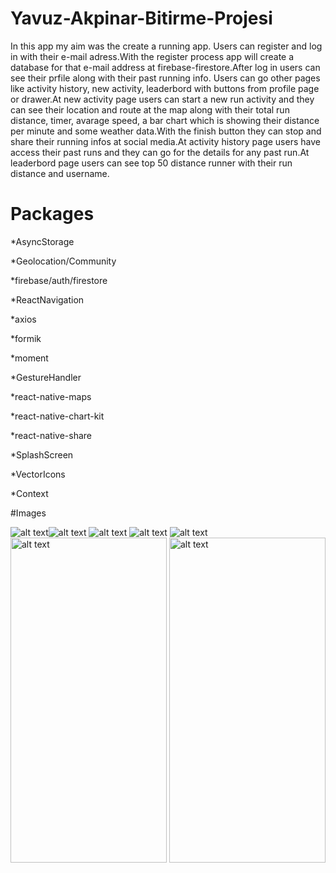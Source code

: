 # Yavuz-Akpinar-Bitirme-Projesi

<p>In this app my aim was the create a running app. Users can register and log in  with their e-mail adress.With the register process app will create a database for that e-mail address
at firebase-firestore.After log in users can see their prfile along with their past running info. Users can go other pages like activity history, new activity, leaderbord
with buttons from profile page or drawer.At new activity page users can start a new run activity and they can see their location and route at the map along with
their total run distance, timer, avarage speed, a bar chart which is showing their distance per minute and some weather data.With the finish button they can
stop and share their running infos at social media.At activity history page users have access their past runs and they can go for the details for any past run.At leaderbord
page users can see top 50 distance runner with their run distance and username.

# Packages

<p>*AsyncStorage     
<p>*Geolocation/Community
<p>*firebase/auth/firestore
<p>*ReactNavigation
<p>*axios
<p>*formik
<p>*moment
<p>*GestureHandler
<p>*react-native-maps
<p>*react-native-chart-kit
<p>*react-native-share
<p>*SplashScreen
<p>*VectorIcons
<p>*Context<p>

#Images



![alt text](https://github.com/patika-128-react-native-bootcamp/Yavuz-Akpinar-Bitirme-Projesi/blob/main/gifs%26pics/1.gif)![alt text](https://github.com/patika-128-react-native-bootcamp/Yavuz-Akpinar-Bitirme-Projesi/blob/main/gifs%26pics/2.gif)
![alt text](https://github.com/patika-128-react-native-bootcamp/Yavuz-Akpinar-Bitirme-Projesi/blob/main/gifs%26pics/3.gif)
![alt text](https://github.com/patika-128-react-native-bootcamp/Yavuz-Akpinar-Bitirme-Projesi/blob/main/gifs%26pics/4.gif)
![alt text](https://github.com/patika-128-react-native-bootcamp/Yavuz-Akpinar-Bitirme-Projesi/blob/main/gifs%26pics/5.gif) <img src="https://github.com/patika-128-react-native-bootcamp/Yavuz-Akpinar-Bitirme-Projesi/blob/main/gifs%26pics/image1.jpeg" alt="alt text" width="250" height="520">
<img src="https://github.com/patika-128-react-native-bootcamp/Yavuz-Akpinar-Bitirme-Projesi/blob/main/gifs%26pics/image2.jpeg" alt="alt text" width="250" height="520">











